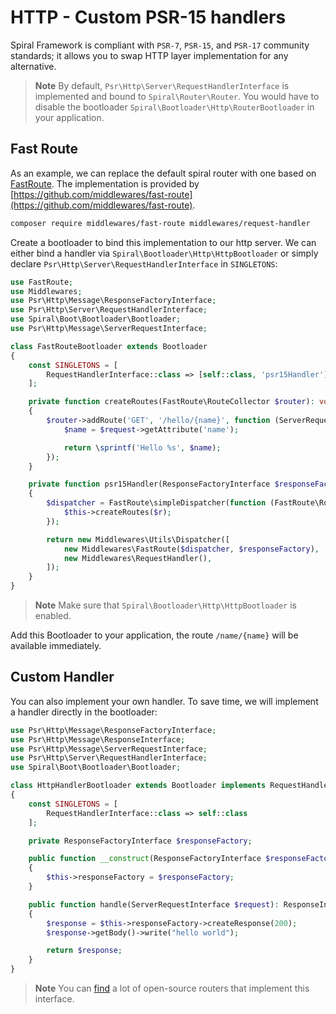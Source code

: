 # HTTP - Custom PSR-15 handlers

Spiral Framework is compliant with `PSR-7`, `PSR-15`, and `PSR-17` community standards; it allows you to swap HTTP layer
implementation for any alternative.

> **Note**
> By default, `Psr\Http\Server\RequestHandlerInterface` is implemented and bound to `Spiral\Router\Router`. You would
> have to disable the bootloader `Spiral\Bootloader\Http\RouterBootloader` in your application.

## Fast Route

As an example, we can replace the default spiral router with one based
on [FastRoute](https://github.com/nikic/FastRoute). The implementation is provided
by [https://github.com/middlewares/fast-route](https://github.com/middlewares/fast-route).

```bash
composer require middlewares/fast-route middlewares/request-handler
```

Create a bootloader to bind this implementation to our http server. We can either bind a handler 
via `Spiral\Bootloader\Http\HttpBootloader` or simply declare `Psr\Http\Server\RequestHandlerInterface` in `SINGLETONS`:

```php
use FastRoute;
use Middlewares;
use Psr\Http\Message\ResponseFactoryInterface;
use Psr\Http\Server\RequestHandlerInterface;
use Spiral\Boot\Bootloader\Bootloader;
use Psr\Http\Message\ServerRequestInterface;

class FastRouteBootloader extends Bootloader
{
    const SINGLETONS = [
        RequestHandlerInterface::class => [self::class, 'psr15Handler']
    ];

    private function createRoutes(FastRoute\RouteCollector $router): void
    {
        $router->addRoute('GET', '/hello/{name}', function (ServerRequestInterface $request) {
            $name = $request->getAttribute('name');

            return \sprintf('Hello %s', $name);
        });
    }

    private function psr15Handler(ResponseFactoryInterface $responseFactory): RequestHandlerInterface
    {
        $dispatcher = FastRoute\simpleDispatcher(function (FastRoute\RouteCollector $r) {
            $this->createRoutes($r);
        });

        return new Middlewares\Utils\Dispatcher([
            new Middlewares\FastRoute($dispatcher, $responseFactory),
            new Middlewares\RequestHandler(),
        ]);
    }
}
```

> **Note**
> Make sure that `Spiral\Bootloader\Http\HttpBootloader` is enabled.

Add this Bootloader to your application, the route `/name/{name}` will be available immediately.

## Custom Handler

You can also implement your own handler. To save time, we will implement a handler directly in the bootloader:

```php
use Psr\Http\Message\ResponseFactoryInterface;
use Psr\Http\Message\ResponseInterface;
use Psr\Http\Message\ServerRequestInterface;
use Psr\Http\Server\RequestHandlerInterface;
use Spiral\Boot\Bootloader\Bootloader;

class HttpHandlerBootloader extends Bootloader implements RequestHandlerInterface
{
    const SINGLETONS = [
        RequestHandlerInterface::class => self::class
    ];

    private ResponseFactoryInterface $responseFactory;

    public function __construct(ResponseFactoryInterface $responseFactory)
    {
        $this->responseFactory = $responseFactory;
    }

    public function handle(ServerRequestInterface $request): ResponseInterface
    {
        $response = $this->responseFactory->createResponse(200);
        $response->getBody()->write("hello world");

        return $response;
    }
}
```

> **Note**
> You can [find](https://packagist.org/?query=psr-15%20router) a lot of open-source routers that implement this interface.
